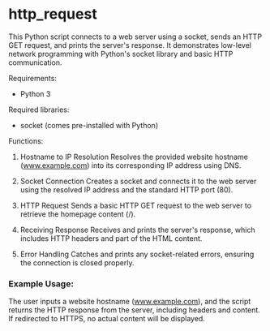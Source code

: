 # http_request

This Python script connects to a web server using a socket, sends an HTTP GET request, and prints the server's response. It demonstrates low-level network programming with Python's socket library and basic HTTP communication.

Requirements:
- Python 3

Required libraries:
- socket (comes pre-installed with Python)

Functions:
1. Hostname to IP Resolution
Resolves the provided website hostname (www.example.com) into its corresponding IP address using DNS.

2. Socket Connection
Creates a socket and connects it to the web server using the resolved IP address and the standard HTTP port (80).

3. HTTP Request
Sends a basic HTTP GET request to the web server to retrieve the homepage content (/).

4. Receiving Response
Receives and prints the server's response, which includes HTTP headers and part of the HTML content.

5. Error Handling
Catches and prints any socket-related errors, ensuring the connection is closed properly.

### Example Usage:
The user inputs a website hostname (www.example.com), and the script returns the HTTP response from the server, including headers and content.
If redirected to HTTPS, no actual content will be displayed.
